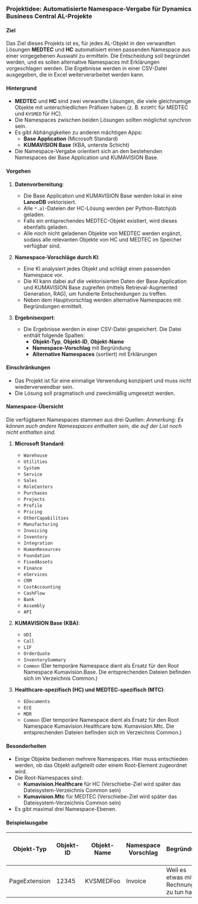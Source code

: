 ### Projektidee: Automatisierte Namespace-Vergabe für Dynamics Business Central AL-Projekte

#### Ziel
Das Ziel dieses Projekts ist es, für jedes AL-Objekt in den verwandten Lösungen **MEDTEC** und **HC** automatisiert einen passenden Namespace aus einer vorgegebenen Auswahl zu ermitteln. Die Entscheidung soll begründet werden, und es sollen alternative Namespaces mit Erklärungen vorgeschlagen werden. Die Ergebnisse werden in einer CSV-Datei ausgegeben, die in Excel weiterverarbeitet werden kann.

#### Hintergrund
- **MEDTEC** und **HC** sind zwei verwandte Lösungen, die viele gleichnamige Objekte mit unterschiedlichen Präfixen haben (z. B. `KVSMTC` für MEDTEC und `KVSMED` für HC).
- Die Namespaces zwischen beiden Lösungen sollten möglichst synchron sein.
- Es gibt Abhängigkeiten zu anderen mächtigen Apps:
  - **Base Application** (Microsoft Standard)
  - **KUMAVISION Base** (KBA, unterste Schicht)
- Die Namespace-Vergabe orientiert sich an den bestehenden Namespaces der Base Application und KUMAVISION Base.

#### Vorgehen
1. **Datenvorbereitung**:
   - Die Base Application und KUMAVISION Base werden lokal in eine **LanceDB** vektorisiert.
   - Alle `*.al`-Dateien der HC-Lösung werden per Python-Batchjob geladen.
   - Falls ein entsprechendes MEDTEC-Objekt existiert, wird dieses ebenfalls geladen.
   - Alle noch nicht geladenen Objekte von MEDTEC werden ergänzt, sodass alle relevanten Objekte von HC und MEDTEC im Speicher verfügbar sind.

2. **Namespace-Vorschläge durch KI**:
   - Eine KI analysiert jedes Objekt und schlägt einen passenden Namespace vor.
   - Die KI kann dabei auf die vektorisierten Daten der Base Application und KUMAVISION Base zugreifen (mittels Retrieval-Augmented Generation, RAG), um fundierte Entscheidungen zu treffen.
   - Neben dem Hauptvorschlag werden alternative Namespaces mit Begründungen ermittelt.

3. **Ergebnisexport**:
   - Die Ergebnisse werden in einer CSV-Datei gespeichert. Die Datei enthält folgende Spalten:
     - **Objekt-Typ**, **Objekt-ID**, **Objekt-Name**
     - **Namespace-Vorschlag** mit Begründung
     - **Alternative Namespaces** (sortiert) mit Erklärungen

#### Einschränkungen
- Das Projekt ist für eine einmalige Verwendung konzipiert und muss nicht wiederverwendbar sein.
- Die Lösung soll pragmatisch und zweckmäßig umgesetzt werden.

#### Namespace-Übersicht
Die verfügbaren Namespaces stammen aus drei Quellen:
_Anmerkung: Es können auch andere Namesspaces enthalten sein, die auf der List noch nicht enthalten sind._

1. **Microsoft Standard**:
   - `Warehouse`
   - `Utilities`
   - `System`
   - `Service`
   - `Sales`
   - `RoleCenters`
   - `Purchases`
   - `Projects`
   - `Profile`
   - `Pricing`
   - `OtherCapabilities`
   - `Manufacturing`
   - `Invoicing`
   - `Inventory`
   - `Integration`
   - `HumanResources`
   - `Foundation`
   - `FixedAssets`
   - `Finance`
   - `eServices`
   - `CRM`
   - `CostAccounting`
   - `CashFlow`
   - `Bank`
   - `Assembly`
   - `API`

2. **KUMAVISION Base (KBA)**:
   - `UDI`
   - `Call`
   - `LIF`
   - `OrderQuote`
   - `InventorySummary`
   - `Common`  (Der temporäre Namespace dient als Ersatz für den Root Namespace Kumavision.Base. Die entsprechenden Dateien befinden sich im Verzeichnis Common.)

3. **Healthcare-spezifisch (HC) und MEDTEC-spezifisch (MTC)**:
   - `EDocuments`
   - `ECE`
   - `MDR`
   - `Common`  (Der temporäre Namespace dient als Ersatz für den Root Namespace Kumavision.Healthcare bzw. Kumavision.Mtc. Die entsprechenden Dateien befinden sich im Verzeichnis Common.)

#### Besonderheiten
- Einige Objekte bedienen mehrere Namespaces. Hier muss entschieden werden, ob das Objekt aufgeteilt oder einem Root-Element zugeordnet wird.
- Die Root-Namespaces sind:
  - **Kumavision.Healthcare** für HC (Verschiebe-Ziel wird später das Dateisystem-Verzeichnis Common sein)
  - **Kumavision.Mtc** für MEDTEC (Verschiebe-Ziel wird später das Dateisystem-Verzeichnis Common sein)
- Es gibt maximal drei Namespace-Ebenen.

#### Beispielausgabe
| Objekt-Typ    | Objekt-ID | Objekt-Name | Namespace Vorschlag | Begründung                              | Alternative Namespaces (sortiert) mit Erklärung |
|---------------|-----------|-------------|---------------------|-----------------------------------------|-------------------------------------------------|
| PageExtension | 12345     | KVSMEDFoo   | Invoice             | Weil es etwas mit Rechnungen zu tun hat | - Finance: Verknüpfung mit Finanzdaten          |